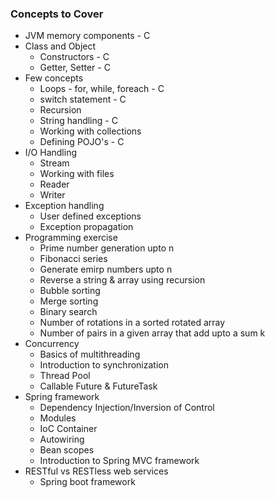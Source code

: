 ### Concepts to Cover
* JVM memory components - C
* Class and Object
    * Constructors - C
    * Getter, Setter - C
* Few concepts
    * Loops - for, while, foreach - C
    * switch statement - C
    * Recursion
    * String handling - C
    * Working with collections
    * Defining POJO's - C
* I/O Handling
    * Stream
    * Working with files
    * Reader
    * Writer
* Exception handling
    * User defined exceptions
    * Exception propagation
* Programming exercise
    * Prime number generation upto n
    * Fibonacci series
    * Generate emirp numbers upto n
    * Reverse a string & array using recursion
    * Bubble sorting 
    * Merge sorting
    * Binary search
    * Number of rotations in a sorted rotated array
    * Number of pairs in a given array that add upto a sum k
* Concurrency
    * Basics of multithreading
    * Introduction to synchronization
    * Thread Pool
    * Callable Future & FutureTask
* Spring framework
    * Dependency Injection/Inversion of Control
    * Modules
    * IoC Container
    * Autowiring
    * Bean scopes
    * Introduction to Spring MVC framework
* RESTful vs RESTless web services
    * Spring boot framework
